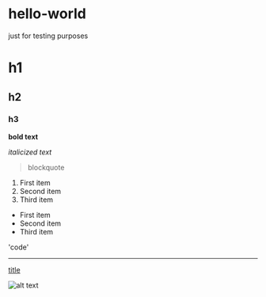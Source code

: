 # hello-world
just for testing purposes
# h1
## h2
### h3


**bold text**

*italicized text*
> blockquote

1. First item
2. Second item
3. Third item

- First item
- Second item
- Third item

'code'

---

[title](https://www.example.com)

![alt text](image.jpeg)

